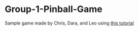 # Group-1-Pinball-Game

Sample game made by Chris, Dara, and Leo using [this tutorial](https://www.youtube.com/watch?v=3ZUPA9QEVoU)